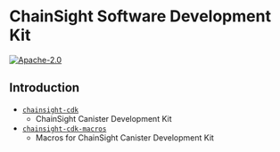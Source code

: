 # ChainSight Software Development Kit

<p>
  <a href="https://github.com/horizonx-tech/ic-solidity-bindgen/blob/main/LICENSE">
    <img alt="Apache-2.0" src="https://img.shields.io/github/license/horizonx-tech/ic-solidity-bindgen"/>
  </a>
</p>

## Introduction

- [`chainsight-cdk`](chainsight-cdk)
  - ChainSight Canister Development Kit
- [`chainsight-cdk-macros`](chainsight-cdk-macros)
  - Macros for ChainSight Canister Development Kit

